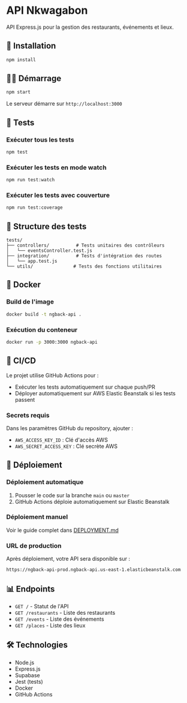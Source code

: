 # API Nkwagabon

API Express.js pour la gestion des restaurants, événements et lieux.

## 🚀 Installation

```bash
npm install
```

## 🏃‍♂️ Démarrage

```bash
npm start
```

Le serveur démarre sur `http://localhost:3000`

## 🧪 Tests

### Exécuter tous les tests
```bash
npm test
```

### Exécuter les tests en mode watch
```bash
npm run test:watch
```

### Exécuter les tests avec couverture
```bash
npm run test:coverage
```

## 📁 Structure des tests

```
tests/
├── controllers/          # Tests unitaires des contrôleurs
│   └── eventsController.test.js
├── integration/          # Tests d'intégration des routes
│   └── app.test.js
└── utils/               # Tests des fonctions utilitaires
```

## 🐳 Docker

### Build de l'image
```bash
docker build -t ngback-api .
```

### Exécution du conteneur
```bash
docker run -p 3000:3000 ngback-api
```

## 🔄 CI/CD

Le projet utilise GitHub Actions pour :
- Exécuter les tests automatiquement sur chaque push/PR
- Déployer automatiquement sur AWS Elastic Beanstalk si les tests passent

### Secrets requis

Dans les paramètres GitHub du repository, ajouter :
- `AWS_ACCESS_KEY_ID` : Clé d'accès AWS
- `AWS_SECRET_ACCESS_KEY` : Clé secrète AWS

## 🚀 Déploiement

### Déploiement automatique
1. Pousser le code sur la branche `main` ou `master`
2. GitHub Actions déploie automatiquement sur Elastic Beanstalk

### Déploiement manuel
Voir le guide complet dans [DEPLOYMENT.md](./DEPLOYMENT.md)

### URL de production
Après déploiement, votre API sera disponible sur :
```
https://ngback-api-prod.ngback-api.us-east-1.elasticbeanstalk.com
```

## 📊 Endpoints

- `GET /` - Statut de l'API
- `GET /restaurants` - Liste des restaurants
- `GET /events` - Liste des événements
- `GET /places` - Liste des lieux

## 🛠️ Technologies

- Node.js
- Express.js
- Supabase
- Jest (tests)
- Docker
- GitHub Actions 